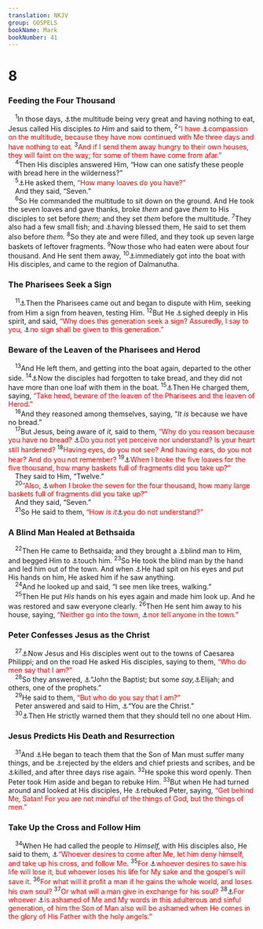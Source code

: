 ```yaml
---
translation: NKJV
group: GOSPELS
bookName: Mark 
bookNumber: 41
---
```


<div class="title"><h1>8</h1><h3>Feeding the Four Thousand</h3></div>
<span class="verse mac_8_1"> <sup>1</sup>In those days, <a data-toggle="tooltip" data-placement="bottom" title="Matt. 15:32–39; Mark 6:34–44; Luke 9:12">⚓</a>the multitude being very great and having nothing to eat, Jesus called His disciples <i>to</i> <i>Him</i> and said to them, </span>
<span class="verse mac_8_2"><sup>2</sup><font color="red">“I have </font><a data-toggle="tooltip" data-placement="bottom" title="Matt. 9:36; 14:14; Mark 1:41; 6:34">⚓</a><font color="red">compassion on the multitude, because they have now continued with Me three days and have nothing to eat.</font></span>
<span class="verse mac_8_3"><sup>3</sup><font color="red">And if I send them away hungry to their own houses, they will faint on the way; for some of them have come from afar.”</font><br/></span>
<span class="verse mac_8_4"> <sup>4</sup>Then His disciples answered Him, “How can one satisfy these people with bread here in the wilderness?”<br/></span>
<span class="verse mac_8_5"> <sup>5</sup><a data-toggle="tooltip" data-placement="bottom" title="Matt. 15:34; Mark 6:38; John 6:9">⚓</a>He asked them, <font color="red">“How many loaves do you have?”</font><br/> And they said, “Seven.”<br/></span>
<span class="verse mac_8_6"> <sup>6</sup>So He commanded the multitude to sit down on the ground. And He took the seven loaves and gave thanks, broke <i>them</i> and gave <i>them</i> to His disciples to set before <i>them;</i> and they set <i>them</i> before the multitude. </span>
<span class="verse mac_8_7"><sup>7</sup>They also had a few small fish; and <a data-toggle="tooltip" data-placement="bottom" title="Matt. 14:19; Mark 6:41">⚓</a>having blessed them, He said to set them also before <i>them.</i></span>
<span class="verse mac_8_8"><sup>8</sup>So they ate and were filled, and they took up seven large baskets of leftover fragments. </span>
<span class="verse mac_8_9"><sup>9</sup>Now those who had eaten were about four thousand. And He sent them away, </span>
<span class="verse mac_8_10"><sup>10</sup><a data-toggle="tooltip" data-placement="bottom" title="Matt. 15:39">⚓</a>immediately got into the boat with His disciples, and came to the region of Dalmanutha.<br/></span>
<div class="title"><h3>The Pharisees Seek a Sign</h3></div>
<span class="verse mac_8_11"> <sup>11</sup><a data-toggle="tooltip" data-placement="bottom" title="Matt. 12:38; 16:1; Luke 11:16; John 2:18; 6:30; 1 Cor. 1:22">⚓</a>Then the Pharisees came out and began to dispute with Him, seeking from Him a sign from heaven, testing Him. </span>
<span class="verse mac_8_12"><sup>12</sup>But He <a data-toggle="tooltip" data-placement="bottom" title="Mark 7:34">⚓</a>sighed deeply in His spirit, and said, <font color="red">“Why does this generation seek a sign? Assuredly, I say to you, </font><a data-toggle="tooltip" data-placement="bottom" title="Matt. 12:39">⚓</a><font color="red">no sign shall be given to this generation.”</font><br/></span>
<div class="title"><h3>Beware of the Leaven of the Pharisees and Herod</h3></div>
<span class="verse mac_8_13"> <sup>13</sup>And He left them, and getting into the boat again, departed to the other side. </span>
<span class="verse mac_8_14"><sup>14</sup><a data-toggle="tooltip" data-placement="bottom" title="Matt. 16:5">⚓</a>Now the disciples had forgotten to take bread, and they did not have more than one loaf with them in the boat. </span>
<span class="verse mac_8_15"><sup>15</sup><a data-toggle="tooltip" data-placement="bottom" title="Matt. 16:6; Luke 12:1">⚓</a>Then He charged them, saying, <font color="red">“Take heed, beware of the leaven of the Pharisees and the leaven of Herod.”</font><br/></span>
<span class="verse mac_8_16"> <sup>16</sup>And they reasoned among themselves, saying, “<i>It</i> <i>is</i> because we have no bread.”<br/></span>
<span class="verse mac_8_17"> <sup>17</sup>But Jesus, being aware of <i>it,</i> said to them, <font color="red">“Why do you reason because you have no bread? </font><a data-toggle="tooltip" data-placement="bottom" title="Mark 6:52; 16:14">⚓</a><font color="red">Do you not yet perceive nor understand? Is your heart still hardened?</font></span>
<span class="verse mac_8_18"><sup>18</sup><font color="red">Having eyes, do you not see? And having ears, do you not hear? And do you not remember?</font></span>
<span class="verse mac_8_19"><sup>19</sup><a data-toggle="tooltip" data-placement="bottom" title="Matt. 14:20; Mark 6:43; Luke 9:17; John 6:13">⚓</a><font color="red">When I broke the five loaves for the five thousand, how many baskets full of fragments did you take up?”</font><br/> They said to Him, “Twelve.”<br/></span>
<span class="verse mac_8_20"> <sup>20</sup><font color="red">“Also, </font><a data-toggle="tooltip" data-placement="bottom" title="Matt. 15:37">⚓</a><font color="red">when I broke the seven for the four thousand, how many large baskets full of fragments did you take up?”</font><br/> And they said, “Seven.”<br/></span>
<span class="verse mac_8_21"> <sup>21</sup>So He said to them, <font color="red">“How <i>is it</i></font><a data-toggle="tooltip" data-placement="bottom" title="(Mark 6:52)">⚓</a><font color="red">you do not understand?”</font><br/></span>
<div class="title"><h3>A Blind Man Healed at Bethsaida</h3></div>
<span class="verse mac_8_22"> <sup>22</sup>Then He came to Bethsaida; and they brought a <a data-toggle="tooltip" data-placement="bottom" title="Matt. 9:27; John 9:1">⚓</a>blind man to Him, and begged Him to <a data-toggle="tooltip" data-placement="bottom" title="Luke 18:15">⚓</a>touch him. </span>
<span class="verse mac_8_23"><sup>23</sup>So He took the blind man by the hand and led him out of the town. And when <a data-toggle="tooltip" data-placement="bottom" title="Mark 7:33">⚓</a>He had spit on his eyes and put His hands on him, He asked him if he saw anything.<br/></span>
<span class="verse mac_8_24"> <sup>24</sup>And he looked up and said, “I see men like trees, walking.”<br/></span>
<span class="verse mac_8_25"> <sup>25</sup>Then He put <i>His</i> hands on his eyes again and made him look up. And he was restored and saw everyone clearly. </span>
<span class="verse mac_8_26"><sup>26</sup>Then He sent him away to his house, saying, <font color="red">“Neither go into the town, </font><a data-toggle="tooltip" data-placement="bottom" title="Matt. 8:4; Mark 5:43; 7:36">⚓</a><font color="red">nor tell anyone in the town.”</font><br/></span>
<div class="title"><h3>Peter Confesses Jesus as the Christ</h3></div>
<span class="verse mac_8_27"> <sup>27</sup><a data-toggle="tooltip" data-placement="bottom" title="Matt. 16:13–16; Luke 9:18–20">⚓</a>Now Jesus and His disciples went out to the towns of Caesarea Philippi; and on the road He asked His disciples, saying to them, <font color="red">“Who do men say that I am?”</font><br/></span>
<span class="verse mac_8_28"> <sup>28</sup>So they answered, <a data-toggle="tooltip" data-placement="bottom" title="Matt. 14:2">⚓</a>“John the Baptist; but some <i>say,</i><a data-toggle="tooltip" data-placement="bottom" title="Mark 6:14, 15; Luke 9:7, 8">⚓</a>Elijah; and others, one of the prophets.”<br/></span>
<span class="verse mac_8_29"> <sup>29</sup>He said to them, <font color="red">“But who do you say that I am?”</font><br/> Peter answered and said to Him, <a data-toggle="tooltip" data-placement="bottom" title="John 1:41; 4:42; 6:69; 11:27; Acts 2:36; 8:37; 9:20">⚓</a>“You are the Christ.”<br/></span>
<span class="verse mac_8_30"> <sup>30</sup><a data-toggle="tooltip" data-placement="bottom" title="Matt. 8:4; 16:20; Luke 9:21">⚓</a>Then He strictly warned them that they should tell no one about Him.<br/></span>
<div class="title"><h3>Jesus Predicts His Death and Resurrection</h3></div>
<span class="verse mac_8_31"> <sup>31</sup>And <a data-toggle="tooltip" data-placement="bottom" title="(Is. 53:3–11); Matt. 16:21; 20:19; Luke 18:31–33; 1 Pet. 1:11">⚓</a>He began to teach them that the Son of Man must suffer many things, and be <a data-toggle="tooltip" data-placement="bottom" title="Mark 10:33">⚓</a>rejected by the elders and chief priests and scribes, and be <a data-toggle="tooltip" data-placement="bottom" title="Mark 9:31; 10:34">⚓</a>killed, and after three days rise again. </span>
<span class="verse mac_8_32"><sup>32</sup>He spoke this word openly. Then Peter took Him aside and began to rebuke Him. </span>
<span class="verse mac_8_33"><sup>33</sup>But when He had turned around and looked at His disciples, He <a data-toggle="tooltip" data-placement="bottom" title="Mark 16:14; (Rev. 3:19)">⚓</a>rebuked Peter, saying, <font color="red">“Get behind Me, Satan! For you are not mindful of the things of God, but the things of men.”</font><br/></span>
<div class="title"><h3>Take Up the Cross and Follow Him</h3></div>
<span class="verse mac_8_34"> <sup>34</sup>When He had called the people to <i>Himself,</i> with His disciples also, He said to them, <a data-toggle="tooltip" data-placement="bottom" title="(Matt. 10:38); Luke 14:27">⚓</a><font color="red">“Whoever desires to come after Me, let him deny himself, and take up his cross, and follow Me.</font></span>
<span class="verse mac_8_35"><sup>35</sup><font color="red">For </font><a data-toggle="tooltip" data-placement="bottom" title="Matt. 10:39; Luke 17:33; John 12:25">⚓</a><font color="red">whoever desires to save his life will lose it, but whoever loses his life for My sake and the gospel’s will save it.</font></span>
<span class="verse mac_8_36"><sup>36</sup><font color="red">For what will it profit a man if he gains the whole world, and loses his own soul?</font></span>
<span class="verse mac_8_37"><sup>37</sup><font color="red">Or what will a man give in exchange for his soul?</font></span>
<span class="verse mac_8_38"><sup>38</sup><a data-toggle="tooltip" data-placement="bottom" title="Matt. 10:33; Luke 9:26; 12:9">⚓</a><font color="red">For whoever </font><a data-toggle="tooltip" data-placement="bottom" title="Rom. 1:16; 2 Tim. 1:8, 9; 2:12">⚓</a><font color="red">is ashamed of Me and My words in this adulterous and sinful generation, of him the Son of Man also will be ashamed when He comes in the glory of His Father with the holy angels.”</font><br/></span>
